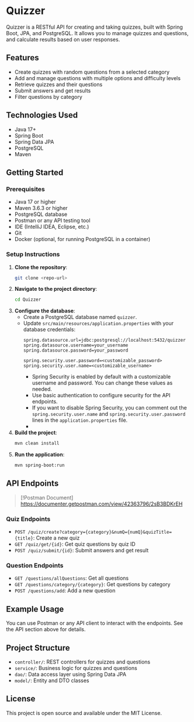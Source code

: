 # Quizzer

Quizzer is a RESTful API for creating and taking quizzes, built with Spring Boot, JPA, and PostgreSQL. It allows you to manage quizzes and questions, and calculate results based on user responses.

## Features
- Create quizzes with random questions from a selected category
- Add and manage questions with multiple options and difficulty levels
- Retrieve quizzes and their questions
- Submit answers and get results
- Filter questions by category

## Technologies Used
- Java 17+
- Spring Boot
- Spring Data JPA
- PostgreSQL
- Maven

## Getting Started

### Prerequisites
- Java 17 or higher
- Maven 3.6.3 or higher
- PostgreSQL database
- Postman or any API testing tool
- IDE (IntelliJ IDEA, Eclipse, etc.)
- Git
- Docker (optional, for running PostgreSQL in a container)

### Setup Instructions
1. **Clone the repository**:
   ```bash
   git clone <repo-url>
   ```
2. **Navigate to the project directory**:
   ```bash
   cd Quizzer
   ```
3. **Configure the database**:
   - Create a PostgreSQL database named `quizzer`.
   - Update `src/main/resources/application.properties` with your database credentials:
     ```properties
     spring.datasource.url=jdbc:postgresql://localhost:5432/quizzer
     spring.datasource.username=your_username
     spring.datasource.password=your_password
     
     spring.security.user.password=<customizable_password>
     spring.security.user.name=<customizable_username>
     ```
     - Spring Security is enabled by default with a customizable username and password. You can change these values as needed.
     - Use basic authentication to configure security for the API endpoints.
     - If you want to disable Spring Security, you can comment out the `spring.security.user.name` and `spring.security.user.password` lines in the `application.properties` file.
     - 
4. **Build the project**:
   ```bash
   mvn clean install
   ```
5. **Run the application**:
   ```bash
   mvn spring-boot:run
   ```

## API Endpoints

>[!Postman Document]
> https://documenter.getpostman.com/view/42363796/2sB3BDKrEH

### Quiz Endpoints
- `POST /quiz/create?category={category}&numQ={numQ}&quizTitle={title}`: Create a new quiz
- `GET /quiz/get/{id}`: Get quiz questions by quiz ID
- `POST /quiz/submit/{id}`: Submit answers and get result

### Question Endpoints
- `GET /questions/allQuestions`: Get all questions
- `GET /questions/category/{category}`: Get questions by category
- `POST /questions/add`: Add a new question

## Example Usage
You can use Postman or any API client to interact with the endpoints. See the API section above for details.

## Project Structure
- `controller/`: REST controllers for quizzes and questions
- `service/`: Business logic for quizzes and questions
- `dao/`: Data access layer using Spring Data JPA
- `model/`: Entity and DTO classes

## License
This project is open source and available under the MIT License.
